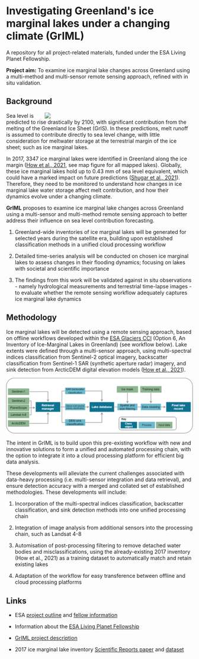 # Investigating Greenland's ice marginal lakes under a changing climate (GrIML)

A repository for all project-related materials, funded under the ESA Living Planet Fellowship.

**Project aim:** To examine ice marginal lake changes across Greenland using a multi-method and multi-sensor remote sensing approach, refined with in situ validation.

## Background

<img src="https://media.springernature.com/full/springer-static/image/art%3A10.1038%2Fs41598-021-83509-1/MediaObjects/41598_2021_83509_Fig1_HTML.png?raw=true" align="right" width="400">

Sea level is predicted to rise drastically by 2100, with significant contribution from the melting of the Greenland Ice Sheet (GrIS). In these predictions, melt runoff is assumed to contribute directly to sea level change, with little consideration for meltwater storage at the terrestrial margin of the ice sheet; such as ice marginal lakes. 

In 2017, 3347 ice marginal lakes were identified in Greenland along the ice margin (<a href="https://www.nature.com/articles/s41598-021-83509-1">How et al., 2021</a>, see map figure for all mapped lakes). Globally, these ice marginal lakes hold up to 0.43 mm of sea level equivalent, which could have a marked impact on future predictions (<a href="https://www.nature.com/articles/s41558-020-0855-4">Shugar et al., 2021</a>). Therefore, they need to be monitored to understand how changes in ice marginal lake water storage affect melt contribution, and how their dynamics evolve under a changing climate.

**GrIML** proposes to examine ice marginal lake changes across Greenland using a multi-sensor and multi-method remote sensing approach to better address their influence on sea level contribution forecasting.

1. Greenland-wide inventories of ice marginal lakes will be generated for selected years during the satellite era, building upon established classification methods in a unified cloud processing workflow

2. Detailed time-series analysis will be conducted on chosen ice marginal lakes to assess changes in their flooding dynamics; focusing on lakes with societal and scientific importance

3. The findings from this work will be validated against in situ observations - namely hydrological measurements and terrestrial time-lapse images - to evaluate whether the remote sensing workflow adequately captures ice marginal lake dynamics


## Methodology

Ice marginal lakes will be detected using a remote sensing approach, based on offline workflows developed within the <a href="https://catalogue.ceda.ac.uk/uuid/7ea7540135f441369716ef867d217519">ESA Glaciers CCI</a> (Option 6, An Inventory of Ice-Marginal Lakes in Greenland) (see workflow below). Lake extents were defined through a multi-sensor approach, using multi-spectral indices classification from Sentinel-2 optical imagery, backscatter classification from Sentinel-1 SAR (synthetic aperture radar) imagery, and sink detection from ArcticDEM digital elevation models (<a href="https://www.nature.com/articles/s41598-021-83509-1">How et al., 2021</a>). 

<img src="https://github.com/PennyHow/pennyhow.github.io/blob/master/assets/images/griml_workflow.png?raw=true" alt="The proposed GrIML workflow." width="1500" align="aligncenter" />

The intent in GrIML is to build upon this pre-existing workflow with new and innovative solutions to form a unified and automated processing chain, with the option to integrate it into a cloud processing platform for efficient big data analysis. 

These developments will alleviate the current challenges associated with data-heavy processing (i.e. multi-sensor integration and data retrieval), and ensure detection accuracy with a merged and collated set of established methodologies. These developments will include:

1. Incorporation of the multi-spectral indices classification, backscatter classification, and sink detection methods into one unified processing chain

2. Integration of image analysis from additional sensors into the processing chain, such as Landsat 4-8

3. Automisation of post-processing filtering to remove detached water bodies and misclassifications, using the already-existing 2017 inventory (How et al., 2021) as a training dataset to automatically match and retain existing lakes 

4. Adaptation of the workflow for easy transference between offline and cloud processing platforms

## Links

- ESA <a href="https://eo4society.esa.int/projects/griml/">project outline</a> and <a href="https://eo4society.esa.int/lpf/penelope-how/">fellow information</a>

- Information about the <a href="https://eo4society.esa.int/communities/scientists/living-planet-fellowship/">ESA Living Planet Fellowship</a>

- <a href="https://pennyhow.github.io/blog/investigating-griml/">GrIML project description</a>

- 2017 ice marginal lake inventory <a href="https://www.nature.com/articles/s41598-021-83509-1">Scientific Reports paper</a> and <a href="https://catalogue.ceda.ac.uk/uuid/7ea7540135f441369716ef867d217519">dataset</a>
